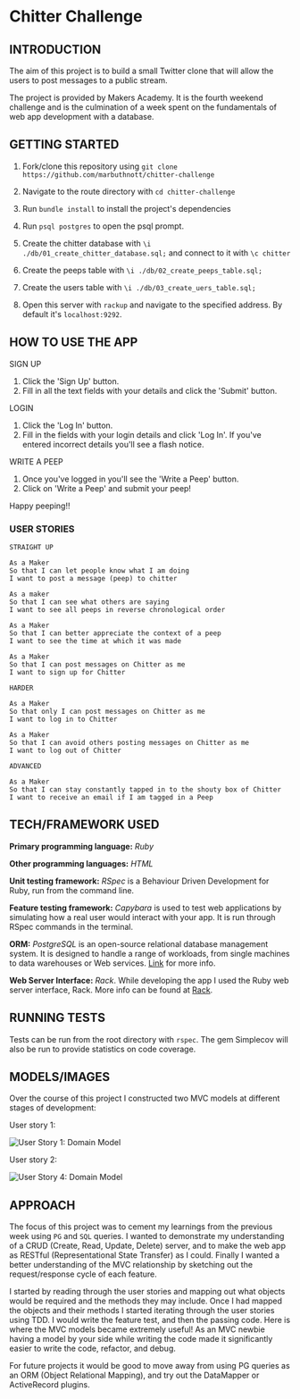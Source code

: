 Chitter Challenge
=================

## INTRODUCTION

The aim of this project is to build a small Twitter clone that will allow the users to post messages to a public stream.

The project is provided by Makers Academy. It is the fourth weekend challenge and is the culmination of a week spent on the fundamentals of web app development with a database.

## GETTING STARTED

1. Fork/clone this repository using `git clone https://github.com/marbuthnott/chitter-challenge`

2. Navigate to the route directory with `cd chitter-challenge`

3. Run `bundle install` to install the project's dependencies

4. Run `psql postgres` to open the psql prompt.

5. Create the chitter database with `\i ./db/01_create_chitter_database.sql;` and connect to it with `\c chitter`

6. Create the peeps table with `\i ./db/02_create_peeps_table.sql;`

7. Create the users table with `\i ./db/03_create_uers_table.sql;`

8. Open this server with `rackup` and navigate to the specified address. By default it's `localhost:9292`.

## HOW TO USE THE APP

SIGN UP
1. Click the 'Sign Up' button.
2. Fill in all the text fields with your details and click the 'Submit' button.

LOGIN
1. Click the 'Log In' button.
2. Fill in the fields with your login details and click 'Log In'. If you've entered incorrect details you'll see a flash notice.

WRITE A PEEP
1. Once you've logged in you'll see the 'Write a Peep' button.
2. Click on 'Write a Peep' and submit your peep!

Happy peeping!!

### USER STORIES

```
STRAIGHT UP

As a Maker
So that I can let people know what I am doing  
I want to post a message (peep) to chitter

As a maker
So that I can see what others are saying  
I want to see all peeps in reverse chronological order

As a Maker
So that I can better appreciate the context of a peep
I want to see the time at which it was made

As a Maker
So that I can post messages on Chitter as me
I want to sign up for Chitter

HARDER

As a Maker
So that only I can post messages on Chitter as me
I want to log in to Chitter

As a Maker
So that I can avoid others posting messages on Chitter as me
I want to log out of Chitter

ADVANCED

As a Maker
So that I can stay constantly tapped in to the shouty box of Chitter
I want to receive an email if I am tagged in a Peep
```

## TECH/FRAMEWORK USED

**Primary programming language:** *Ruby*

**Other programming languages:** *HTML*

**Unit testing framework:** *RSpec* is a Behaviour Driven Development for Ruby, run from the command line.

**Feature testing framework:** *Capybara* is used to test web applications by simulating how a real user would interact with your app. It is run through RSpec commands in the terminal.

**ORM:** *PostgreSQL* is an open-source relational database management system. It is designed to handle a range of workloads, from single machines to data warehouses or Web services. [Link](https://www.postgresql.org/) for more info.

**Web Server Interface:** *Rack*. While developing the app I used the Ruby web server interface, Rack. More info can be found at [Rack](https://rack.github.io/).

## RUNNING TESTS

Tests can be run from the root directory with `rspec`. The gem Simplecov will also be run to provide statistics on code coverage.

## MODELS/IMAGES

Over the course of this project I constructed two MVC models at different stages of development:


User story 1:

![User Story 1: Domain Model](https://github.com/marbuthnott/chitter-challenge/blob/master/images/user_story_1.jpg?raw=true)


User story 2:

![User Story 4: Domain Model](https://github.com/marbuthnott/chitter-challenge/blob/master/images/user_story_4.jpg?raw=true)

## APPROACH

The focus of this project was to cement my learnings from the previous week using `PG` and `SQL` queries. I wanted to demonstrate my understanding of a CRUD (Create, Read, Update, Delete) server, and to make the web app as RESTful (Representational State Transfer) as I could. Finally I wanted a better understanding of the  MVC relationship by sketching out the request/response cycle of each feature.

I started by reading through the user stories and mapping out what objects would be required and the methods they may include. Once I had mapped the objects and their methods I started iterating through the user stories using TDD. I would write the feature test, and then the passing code. Here is where the MVC models became extremely useful! As an MVC newbie having a model by your side while writing the code made it significantly easier to write the code, refactor, and debug.

For future projects it would be good to move away from using PG queries as an ORM (Object Relational Mapping), and try out the DataMapper or ActiveRecord plugins.
